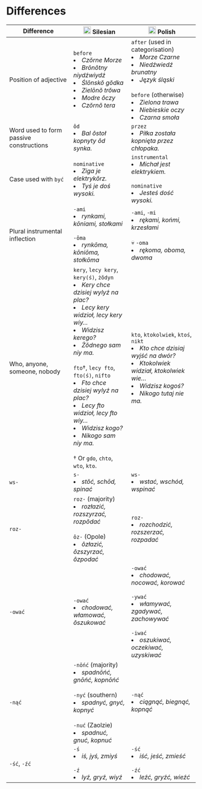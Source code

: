 # Differences

| Difference | <img src="https://github.com/user-attachments/assets/2fa8fccb-92f7-4af2-8f83-3e14124518ad" width="20" /> Silesian | <img src="https://github.com/user-attachments/assets/a3ae44c4-2a03-4ab3-ad17-0df3accb5d82" width="20" /> Polish |
| ---------- | -------- | ------ |
| Position of adjective | `before`<br><li><i>Czŏrne Morze</i></li><li><i>Brōnŏtny niydźwiydź</i></li><li><i>Ślōnskŏ gŏdka</i></li><li><i>Zielōnŏ trŏwa</i></li><li><i>Modre ôczy</i></li><li><i>Czŏrnŏ tera</i></li> | `after` (used in categorisation)<br><li><i>Morze Czarne</i></li><li><i>Niedźwiedź brunatny</i></li><li><i>Język śląski</i></li><br>`before` (otherwise)<br><li><i>Zielona trawa</i></li><li><i>Niebieskie oczy</i></li><li><i>Czarna smoła</i></li> |
| Word used to form passive constructions | `ôd`<br><li><i>Bal ôstoł kopnyty ôd synka.</i></li> | `przez`<br><li><i>Piłka została kopnięta przez chłopaka.</i></li> |
| Case used with `być` | `nominative`<br><li><i>Ziga je elektrykŏrz.</i></li><li><i>Tyś je doś wysoki.</i></li> | `instrumental`<br><li><i>Michał jest elektrykiem.</i></li><br>`nominative`<br><li><i>Jesteś dość wysoki.</i></li> |
| Plural instrumental inflection | `-ami`<br><li><i>rynkami, kōniami, stołkami</i></li><br>`-ōma`<br><li><i>rynkōma, kōniōma, stołkōma</i></li> | `-ami`, `-mi`<br><li><i>rękami, końmi, krzesłami</i></li><br>💀 `-oma`<br><li><i>rękoma, oboma, dwoma</i></li> |
| Who, anyone, someone, nobody | `kery`, `lecy kery`, `kery(ś)`, `żŏdyn`<br><li><i>Kery chce dzisiej wylyź na plac?</i></li><li><i>Lecy kery widzioł, lecy kery wiy…</i></li><li><i>Widzisz kerego?</i></li><li><i>Żŏdnego sam niy ma.</i></li><br>`fto`†, `lecy fto`, `fto(ś)`, `nifto`<br><li><i>Fto chce dzisiej wylyź na plac?</i></li><li><i>Lecy fto widzioł, lecy fto wiy…</i></li><li><i>Widzisz kogo?</i></li><li><i>Nikogo sam niy ma.</i></li><br>† Or `gdo`, `chto`, `wto`, `kto`. | `kto`, `ktokolwiek`, `ktoś`, `nikt`<br><li><i>Kto chce dzisiaj wyjść na dwór?</i></li><li><i>Ktokolwiek widział, ktokolwiek wie…</i></li><li><i>Widzisz kogoś?</i></li><li><i>Nikogo tutaj nie ma.</i></li> | 
| `ws-` | `s-`<br><li><i>stŏć, schōd, spinać</i></li> | `ws-`<br><li><i>wstać, wschód, wspinać</i></li> |
| `roz-` | `roz-` (majority)<br><li><i>rozłazić, rozszyrzać, rozpŏdać</i></li><br>`ôz-` (Opole)<br><li><i>ôzłazić, ôzszyrzać, ôzpodać</i></li> | `roz-`<br><li><i>rozchodzić, rozszerzać, rozpadać</i></li> |
| `-ować` | `-ować`<br><li><i>chodować, włamować, ôszukować</i></li> | `-ować`<br><li><i>chodować, nocować, korować</i></li><br>`-ywać`<br><li><i>włamywać, zgadywać, zachowywać</i></li><br>`-iwać`<br><li><i>oszukiwać, oczekiwać, uzyskiwać</i></li> |
| `-nąć` | `-nōńć` (majority)<br><li><i>spadnōńć, gnōńć, kopnōńć</i></li><br>`-nyć` (southern)<br><li><i>spadnyć, gnyć, kopnyć</i></li><br>`-nuć` (Zaolzie)<br><li><i>spadnuć, gnuć, kopnuć</i></li> | `-nąć`<br><li><i>ciągnąć, biegnąć, kopnąć</i></li> |
| `-ść`, `-źć` | `-ś`<br><li><i>iś, jyś, zmiyś</i></li><br>`-ź`<br><li><i>lyź, gryź, wiyź</i></li> | `-ść`<br><li><i>iść, jeść, zmieść</i></li><br>`-źć`<br><li><i>leźć, gryźć, wieźć</i></li> |
